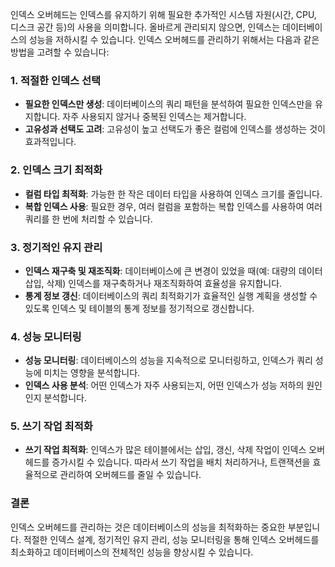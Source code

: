 인덱스 오버헤드는 인덱스를 유지하기 위해 필요한 추가적인 시스템 자원(시간, CPU, 디스크 공간 등)의 사용을 의미합니다. 올바르게 관리되지 않으면, 인덱스는 데이터베이스의 성능을 저하시킬 수 있습니다. 인덱스 오버헤드를 관리하기 위해서는 다음과 같은 방법을 고려할 수 있습니다:

### 1. 적절한 인덱스 선택

- **필요한 인덱스만 생성**: 데이터베이스의 쿼리 패턴을 분석하여 필요한 인덱스만을 유지합니다. 자주 사용되지 않거나 중복된 인덱스는 제거합니다.
- **고유성과 선택도 고려**: 고유성이 높고 선택도가 좋은 컬럼에 인덱스를 생성하는 것이 효과적입니다.

### 2. 인덱스 크기 최적화

- **컬럼 타입 최적화**: 가능한 한 작은 데이터 타입을 사용하여 인덱스 크기를 줄입니다.
- **복합 인덱스 사용**: 필요한 경우, 여러 컬럼을 포함하는 복합 인덱스를 사용하여 여러 쿼리를 한 번에 처리할 수 있습니다.

### 3. 정기적인 유지 관리

- **인덱스 재구축 및 재조직화**: 데이터베이스에 큰 변경이 있었을 때(예: 대량의 데이터 삽입, 삭제) 인덱스를 재구축하거나 재조직화하여 효율성을 유지합니다.
- **통계 정보 갱신**: 데이터베이스의 쿼리 최적화기가 효율적인 실행 계획을 생성할 수 있도록 인덱스 및 테이블의 통계 정보를 정기적으로 갱신합니다.

### 4. 성능 모니터링

- **성능 모니터링**: 데이터베이스의 성능을 지속적으로 모니터링하고, 인덱스가 쿼리 성능에 미치는 영향을 분석합니다.
- **인덱스 사용 분석**: 어떤 인덱스가 자주 사용되는지, 어떤 인덱스가 성능 저하의 원인인지 분석합니다.

### 5. 쓰기 작업 최적화

- **쓰기 작업 최적화**: 인덱스가 많은 테이블에서는 삽입, 갱신, 삭제 작업이 인덱스 오버헤드를 증가시킬 수 있습니다. 따라서 쓰기 작업을 배치 처리하거나, 트랜잭션을 효율적으로 관리하여 오버헤드를 줄일 수 있습니다.

### 결론

인덱스 오버헤드를 관리하는 것은 데이터베이스의 성능을 최적화하는 중요한 부분입니다. 적절한 인덱스 설계, 정기적인 유지 관리, 성능 모니터링을 통해 인덱스 오버헤드를 최소화하고 데이터베이스의 전체적인 성능을 향상시킬 수 있습니다.